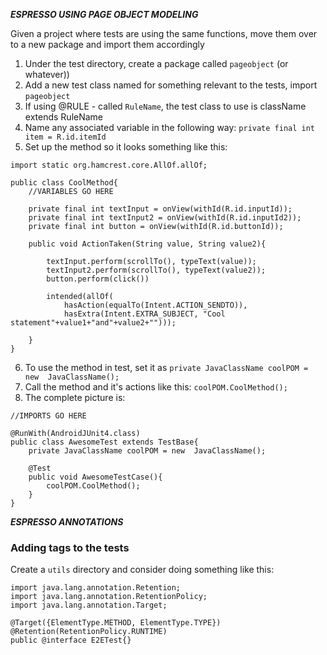 ***ESPRESSO USING PAGE OBJECT MODELING***

Given a project where tests are using the same functions, move them over to a new package and import them accordingly

1. Under the test directory, create a package called `pageobject` (or whatever))
2. Add a new test class named for something relevant to the tests, import `pageobject`
3. If using @RULE - called `RuleName`, the test class to use is className extends RuleName
4. Name any associated variable in the following way: `private final int item = R.id.itemId`
5. Set up the method so it looks something like this:

```
import static org.hamcrest.core.AllOf.allOf;

public class CoolMethod{
    //VARIABLES GO HERE

    private final int textInput = onView(withId(R.id.inputId));
    private final int textInput2 = onView(withId(R.id.inputId2));
    private final int button = onView(withId(R.id.buttonId));

    public void ActionTaken(String value, String value2){

        textInput.perform(scrollTo(), typeText(value));
        textInput2.perform(scrollTo(), typeText(value2));
        button.perform(click())

        intended(allOf(
            hasAction(equalTo(Intent.ACTION_SENDTO)),
            hasExtra(Intent.EXTRA_SUBJECT, "Cool statement"+value1+"and"+value2+"")));

    }
}
```

6. To use the method in test, set it as `private JavaClassName coolPOM = new  JavaClassName();`
7. Call the method and it's actions like this: `coolPOM.CoolMethod();`
8. The complete picture is:

```
//IMPORTS GO HERE

@RunWith(AndroidJUnit4.class)
public class AwesomeTest extends TestBase{
    private JavaClassName coolPOM = new  JavaClassName();

    @Test
    public void AwesomeTestCase(){
        coolPOM.CoolMethod();
    }
}
```

***ESPRESSO ANNOTATIONS***

### Adding tags to the tests
Create a `utils` directory and consider doing something like this:

```
import java.lang.annotation.Retention;
import java.lang.annotation.RetentionPolicy;
import java.lang.annotation.Target;

@Target({ElementType.METHOD, ElementType.TYPE})
@Retention(RetentionPolicy.RUNTIME)
public @interface E2ETest{}

```